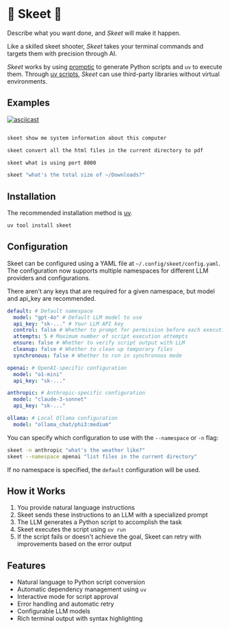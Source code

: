 # 🦅 Skeet 🎯

Describe what you want done, and _Skeet_ will make it happen.

Like a skilled skeet shooter, _Skeet_ takes your terminal commands and targets them with precision through AI.

_Skeet_ works by using [promptic](https://github.com/knowsuchagency/promptic) to generate Python scripts and `uv` to execute them. Through [uv scripts](https://docs.astral.sh/uv/guides/scripts/), _Skeet_ can use third-party libraries without virtual environments.

## Examples

[![asciicast](https://asciinema.org/a/697025.svg)](https://asciinema.org/a/697025)

```bash

skeet show me system information about this computer

skeet convert all the html files in the current directory to pdf

skeet what is using port 8000

skeet "what's the total size of ~/Downloads?"
```

## Installation

The recommended installation method is [uv](https://github.com/astral-sh/uv).

```bash
uv tool install skeet
```

## Configuration

Skeet can be configured using a YAML file at `~/.config/skeet/config.yaml`. The configuration now supports multiple namespaces for different LLM providers and configurations.

There aren't any keys that are required for a given namespace, but model and api_key are recommended.

```yaml
default: # Default namespace
  model: "gpt-4o" # Default LLM model to use
  api_key: "sk-..." # Your LLM API key
  control: false # Whether to prompt for permission before each execution
  attempts: 5 # Maximum number of script execution attempts
  ensure: false # Whether to verify script output with LLM
  cleanup: false # Whether to clean up temporary files
  synchronous: false # Whether to run in synchronous mode

openai: # OpenAI-specific configuration
  model: "o1-mini"
  api_key: "sk-..."

anthropic: # Anthropic-specific configuration
  model: "claude-3-sonnet"
  api_key: "sk-..."

ollama: # Local Ollama configuration
  model: "ollama_chat/phi3:medium"
```

You can specify which configuration to use with the `--namespace` or `-n` flag:

```bash
skeet -n anthropic "what's the weather like?"
skeet --namespace openai "list files in the current directory"
```

If no namespace is specified, the `default` configuration will be used.

## How it Works

1. You provide natural language instructions
2. Skeet sends these instructions to an LLM with a specialized prompt
3. The LLM generates a Python script to accomplish the task
4. Skeet executes the script using `uv run`
5. If the script fails or doesn't achieve the goal, Skeet can retry with improvements based on the error output

## Features

- Natural language to Python script conversion
- Automatic dependency management using `uv`
- Interactive mode for script approval
- Error handling and automatic retry
- Configurable LLM models
- Rich terminal output with syntax highlighting
